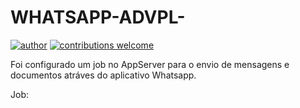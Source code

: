 # WHATSAPP-ADVPL-

[![author](https://img.shields.io/badge/author-lucas-red.svg)](https://www.linkedin.com/in/lucas-rocha-1904a3172/) [![contributions welcome](https://img.shields.io/badge/contributions-welcome-brightgreen.svg?style=flat)](https://github.com/lucas-source)

Foi configurado um job no AppServer para o envio de mensagens e documentos atráves do aplicativo Whatsapp.

Job: 

